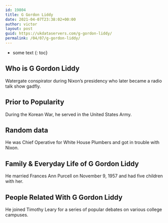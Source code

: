 ```yaml
---
id: 19804
title: G Gordon Liddy
date: 2021-04-07T23:38:02+00:00
author: victor
layout: post
guid: https://ukdataservers.com/g-gordon-liddy/
permalink: /04/07/g-gordon-liddy/
---
```


* some text
{: toc}


## Who is G Gordon Liddy



Watergate conspirator during Nixon&#8217;s presidency who later became a radio talk show gadfly.

                
                
                
## Prior to Popularity



During the Korean War, he served in the United States Army.

                
                
                
## Random data



He was Chief Operative for White House Plumbers and got in trouble with Nixon.

                
                
                
## Family & Everyday Life of G Gordon Liddy



He married Frances Ann Purcell on November 9, 1957 and had five children with her.

                
                
                
## People Related With G Gordon Liddy



He joined Timothy Leary for a series of popular debates on various college campuses.

                
              
            
          
          
          